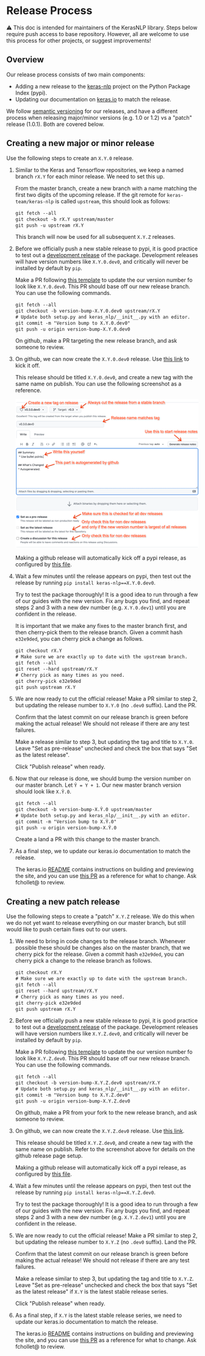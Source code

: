 # Release Process

⚠️ This doc is intended for maintainers of the KerasNLP library. Steps below
require push access to base repository. However, all are welcome to use this
process for other projects, or suggest improvements!

## Overview

Our release process consists of two main components:

- Adding a new release to the [keras-nlp](https://pypi.org/project/keras-nlp/)
  project on the Python Package Index (pypi).
- Updating our documentation on [keras.io](https://keras.io/keras_nlp/) to match
  the release.

We follow [semantic versioning](https://semver.org/) for our releases, and
have a different process when releasing major/minor versions (e.g. 1.0 or
1.2) vs a "patch" release (1.0.1). Both are covered below.

## Creating a new major or minor release

Use the following steps to create an `X.Y.0` release.

1. Similar to the Keras and Tensorflow repositories, we keep a named branch
   `rX.Y` for each minor release. We need to set this up.

   From the master branch, create a new branch with a name matching
   the first two digits of the upcoming release. If the git remote for
   `keras-team/keras-nlp` is called `upstream`, this should look as follows:

   ```shell
   git fetch --all
   git checkout -b rX.Y upstream/master
   git push -u upstream rX.Y
   ```

   This branch will now be used for all subsequent `X.Y.Z` releases.

2. Before we officially push a new stable release to pypi, it is good practice to
   test out a [development release](https://pythonpackaging.info/07-Package-Release.html#Versioning-your-code)
   of the package. Development releases will have version numbers like
   `X.Y.0.dev0`, and critically will never be installed by default by `pip`.

   Make a PR following [this template](https://github.com/keras-team/keras-nlp/pull/456/files)
   to update the our version number fo look like `X.Y.0.dev0`. This PR should
   base off our new release branch. You can use the following commands.

   ```shell
   git fetch --all
   git checkout -b version-bump-X.Y.0.dev0 upstream/rX.Y
   # Update both setup.py and keras_nlp/__init__.py with an editor.
   git commit -m "Version bump to X.Y.0.dev0"
   git push -u origin version-bump-X.Y.0.dev0
   ```

   On github, make a PR targeting the new release branch, and ask someone to
   review.

3. On github, we can now create the `X.Y.0.dev0` release. Use
   [this link](https://github.com/keras-team/keras-nlp/releases/new) to kick it
   off.

   This release should be titled `X.Y.0.dev0`, and create a new tag with the
   same name on publish. You can use the following screenshot as a reference.

   ![Release page screenshot](.github/assets/release_screenshot.png)

   Making a github release will automatically kick off a pypi release, as
   configured by [this file](.github/workflows/publish-to-pypi.yml).

4. Wait a few minutes until the release appears on pypi, then test out the
   release by running `pip install keras-nlp==X.Y.0.dev0`.

   Try to test the package thoroughly! It is a good idea to run through a few
   of our guides with the new version. Fix any bugs you find, and repeat steps
   2 and 3 with a new dev number (e.g. `X.Y.0.dev1`) until you are confident in
   the release.

   It is important that we make any fixes to the master branch first, and
   then cherry-pick them to the release branch. Given a commit hash `e32e9ded`,
   you can cherry pick a change as follows.

   ```shell
   git checkout rX.Y
   # Make sure we are exactly up to date with the upstream branch.
   git fetch --all
   git reset --hard upstream/rX.Y
   # Cherry pick as many times as you need.
   git cherry-pick e32e9ded
   git push upstream rX.Y
   ```

5. We are now ready to cut the official release! Make a PR similar to step 2,
   but updating the release number to `X.Y.0` (no `.dev0` suffix). Land the PR.

   Confirm that the latest commit on our release branch is green before making
   the actual release! We should not release if there are any test failures.

   Make a release similar to step 3, but updating the tag and title to `X.Y.0`.
   Leave "Set as pre-release" unchecked and check the box that says
   "Set as the latest release".

   Click "Publish release" when ready.

6. Now that our release is done, we should bump the version number on our
   master branch. Let `Ŷ = Y + 1`. Our new master branch version should look
   like `X.Ŷ.0`.

   ```shell
   git fetch --all
   git checkout -b version-bump-X.Ŷ.0 upstream/master
   # Update both setup.py and keras_nlp/__init__.py with an editor.
   git commit -m "Version bump to X.Ŷ.0"
   git push -u origin version-bump-X.Ŷ.0
   ```

   Create a land a PR with this change to the master branch.

7. As a final step, we to update our keras.io documentation to match the
   release.

   The keras.io [README](https://github.com/keras-team/keras-io/)
   contains instructions on building and previewing the site, and you can use
   [this PR](https://github.com/keras-team/keras-io/pull/1134) as a reference
   for what to change. Ask fchollet@ to review.

## Creating a new patch release

Use the following steps to create a "patch" `X.Y.Z` release. We do this when we
do not yet want to release everything on our master branch, but still would like
to push certain fixes out to our users.

1. We need to bring in code changes to the release branch. Whenever possible
   these should be changes also on the master branch, that we cherry pick for
   the release. Given a commit hash `e32e9ded`, you can cherry pick a change
   to the release branch as follows.

   ```shell
   git checkout rX.Y
   # Make sure we are exactly up to date with the upstream branch.
   git fetch --all
   git reset --hard upstream/rX.Y
   # Cherry pick as many times as you need.
   git cherry-pick e32e9ded
   git push upstream rX.Y
   ```

2. Before we officially push a new stable release to pypi, it is good practice to
   test out a [development release](https://pythonpackaging.info/07-Package-Release.html#Versioning-your-code)
   of the package. Development releases will have version numbers like
   `X.Y.Z.dev0`, and critically will never be installed by default by `pip`.

   Make a PR following [this template](https://github.com/keras-team/keras-nlp/pull/456/files)
   to update the our version number fo look like `X.Y.Z.dev0`. This PR should
   base off our new release branch. You can use the following commands.

   ```shell
   git fetch --all
   git checkout -b version-bump-X.Y.Z.dev0 upstream/rX.Y
   # Update both setup.py and keras_nlp/__init__.py with an editor.
   git commit -m "Version bump to X.Y.Z.dev0"
   git push -u origin version-bump-X.Y.Z.dev0
   ```

   On github, make a PR from your fork to the new release branch, and ask
   someone to review.

3. On github, we can now create the `X.Y.Z.dev0` release. Use
   [this link](https://github.com/keras-team/keras-nlp/releases/new).

   This release should be titled `X.Y.Z.dev0`, and create a new tag with the
   same name on publish. Refer to the screenshot above for details on the
   github release page setup.

   Making a github release will automatically kick off a pypi release, as
   configured by [this file](.github/workflows/publish-to-pypi.yml).

4. Wait a few minutes until the release appears on pypi, then test out the
   release by running `pip install keras-nlp==X.Y.Z.dev0`.

   Try to test the package thoroughly! It is a good idea to run through a few
   of our guides with the new version. Fix any bugs you find, and repeat steps
   2 and 3 with a new dev number (e.g. `X.Y.Z.dev1`) until you are confident in
   the release.

5. We are now ready to cut the official release! Make a PR similar to step 2,
   but updating the release number to `X.Y.Z` (no `.dev0` suffix). Land the PR.

   Confirm that the latest commit on our release branch is green before making
   the actual release! We should not release if there are any test failures.

   Make a release similar to step 3, but updating the tag and title to `X.Y.Z`.
   Leave "Set as pre-release" unchecked and check the box that says
   "Set as the latest release" if `X.Y` is the latest stable release series.

   Click "Publish release" when ready.

6. As a final step, if `X.Y` is the latest stable release series, we need
   to update our keras.io documentation to match the release.

   The keras.io [README](https://github.com/keras-team/keras-io/)
   contains instructions on building and previewing the site, and you can use
   [this PR](https://github.com/keras-team/keras-io/pull/1134) as a reference
   for what to change. Ask fchollet@ to review.
